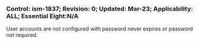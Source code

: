 ### Control: ism-1837; Revision: 0; Updated: Mar-23; Applicability: ALL; Essential Eight:N/A
<p>User accounts are not configured with password never expires or password not required.</p>